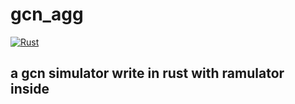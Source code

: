 # gcn_agg
[![Rust](https://github.com/shenjiangqiu/gcn_agg/actions/workflows/rust.yml/badge.svg)](https://github.com/shenjiangqiu/gcn_agg/actions/workflows/rust.yml)
## a gcn simulator write in rust with ramulator inside
